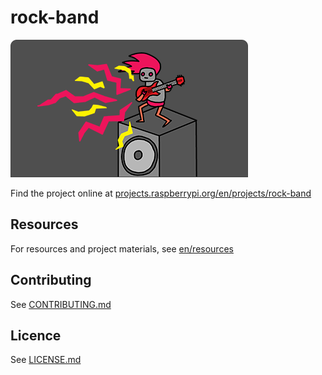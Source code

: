 # rock-band

![rock-band](en/images/banner.png)

Find the project online at [projects.raspberrypi.org/en/projects/rock-band](https://projects.raspberrypi.org/en/projects/rock-band)

## Resources
For resources and project materials, see [en/resources](https://github.com/raspberrypilearning/rock-band/tree/master/en/resources)

## Contributing
See [CONTRIBUTING.md](CONTRIBUTING.md)

## Licence
 See [LICENSE.md](LICENSE.md)
